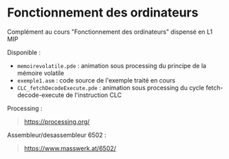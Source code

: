 # Fonctionnement des ordinateurs
Complément au cours "Fonctionnement des ordinateurs" dispensé en L1 MIP

Disponible :
- `memoirevolatile.pde` : animation sous processing du principe de la mémoire volatile
- `exemple1.asm` : code source de l'exemple traité en cours
- `CLC_fetchDecodeExecute.pde` : animation sous processing du cycle fetch-decode-execute de l'instruction CLC

Processing :
>  https://processing.org/

Assembleur/desassembleur 6502 :
> https://www.masswerk.at/6502/
